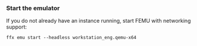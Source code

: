 ### Start the emulator

If you do not already have an instance running, start FEMU with networking
support:

```posix-terminal
ffx emu start --headless workstation_eng.qemu-x64
```
